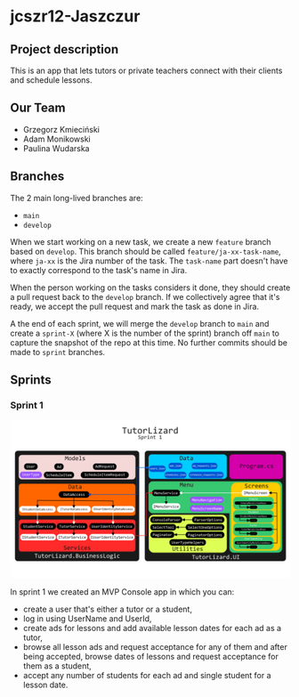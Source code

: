 # jcszr12-Jaszczur

## Project description

This is an app that lets tutors or private teachers connect with their clients and schedule lessons.

## Our Team

- Grzegorz Kmieciński
- Adam Monikowski
- Paulina Wudarska

## Branches

The 2 main long-lived branches are:

- `main`
- `develop`

When we start working on a new task, we create a new `feature` branch based on `develop`. This branch should be called `feature/ja-xx-task-name`, where `ja-xx` is the Jira number of the task. The `task-name` part doesn't have to exactly correspond to the task's name in Jira.

When the person working on the tasks considers it done, they should create a pull request back to the `develop` branch. If we collectively agree that it's ready, we accept the pull request and mark the task as done in Jira.

A the end of each sprint, we will merge the `develop` branch to `main` and create a `sprint-X` (where X is the number of the sprint) branch off `main` to capture the snapshot of the repo at this time. No further commits should be made to `sprint` branches.

## Sprints

### Sprint 1

![Our code structure after Sprint 1](sprint1.png)

In sprint 1 we created an MVP Console app in which you can:

- create a user that's either a tutor or a student,
- log in using UserName and UserId,
- create ads for lessons and add available lesson dates for each ad as a tutor,
- browse all lesson ads and request acceptance for any of them and after being accepted, browse dates of lessons and request acceptance for them as a student,
- accept any number of students for each ad and single student for a lesson date.
